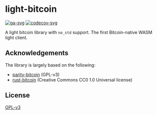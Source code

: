 # light-bitcoin

[![ga-svg]][ga-url]
[![codecov-svg]][codecov-url]

[ga-svg]: https://github.com/chainx-org/light-bitcoin/workflows/build/badge.svg
[ga-url]: https://github.com/chainx-org/light-bitcoin/actions
[codecov-svg]: https://img.shields.io/codecov/c/github/chainx-org/light-bitcoin
[codecov-url]: https://codecov.io/gh/chainx-org/light-bitcoin

A light bitcoin library with `no_std` support.
The first Bitcoin-native WASM light client.

## Acknowledgements

The library is largely based on the following:

* [parity-bitcoin](https://github.com/paritytech/parity-bitcoin/commit/e4cdea3b575574aac1ac20a4750ff263fa3e2e89) (GPL-v3)
* [rust-bitcoin](https://github.com/rust-bitcoin/rust-bitcoin) (Creative Commons CC0 1.0 Universal license)

## License

[GPL-v3](./LICENSE)
